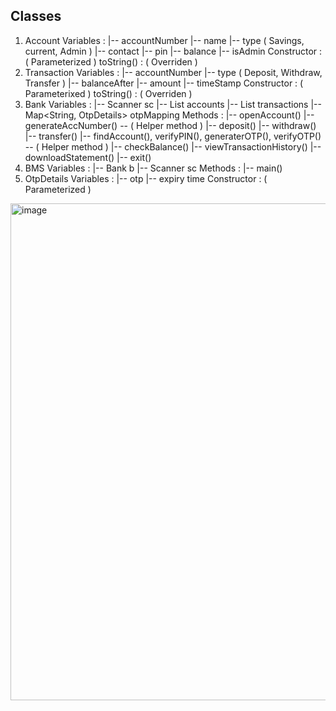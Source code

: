 Classes
-------
1. Account
Variables :
	|-- accountNumber
	|-- name
	|-- type ( Savings, current, Admin )
	|-- contact
	|-- pin
	|-- balance
	|-- isAdmin
Constructor : ( Parameterized )
toString() : ( Overriden )
2. Transaction
Variables : 
	|-- accountNumber
	|-- type ( Deposit, Withdraw, Transfer )
	|-- balanceAfter
	|-- amount
	|-- timeStamp
Constructor : ( Parameterixed )
toString() : ( Overriden )
3. Bank
Variables : 
	|-- Scanner sc
	|-- List<Account> accounts
	|-- List<Transaction> transactions
	|-- Map<String, OtpDetails> otpMapping
Methods : 
	|-- openAccount()
	|-- generateAccNumber() -- ( Helper method )
	|-- deposit()
	|-- withdraw()
	|-- transfer()
	|-- findAccount(), verifyPIN(), generaterOTP(), verifyOTP() -- ( Helper method )
	|-- checkBalance()
	|-- viewTransactionHistory()
	|-- downloadStatement()
	|-- exit()
4. BMS
Variables : 
	|-- Bank b
	|-- Scanner sc
Methods :
	|-- main()
5. OtpDetails
Variables :
	|-- otp
	|-- expiry time
Constructor : ( Parameterized )

<img width="519" height="795" alt="image" src="https://github.com/user-attachments/assets/adaa65e3-6849-4449-a7cd-6413263787fc" />

